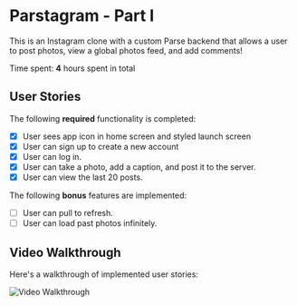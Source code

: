 # Parstagram - Part I

This is an Instagram clone with a custom Parse backend that allows a user to post photos, view a global photos feed, and add comments!

Time spent: **4** hours spent in total

## User Stories

The following **required** functionality is completed:

- [x] User sees app icon in home screen and styled launch screen
- [x] User can sign up to create a new account
- [x] User can log in.
- [x] User can take a photo, add a caption, and post it to the server.
- [x] User can view the last 20 posts.

The following **bonus** features are implemented:

- [ ] User can pull to refresh.
- [ ] User can load past photos infinitely.

## Video Walkthrough

Here's a walkthrough of implemented user stories:

<img src='http://g.recordit.co/K21gQ1qNgm.gif' title='Video Walkthrough' width='' alt='Video Walkthrough' />
